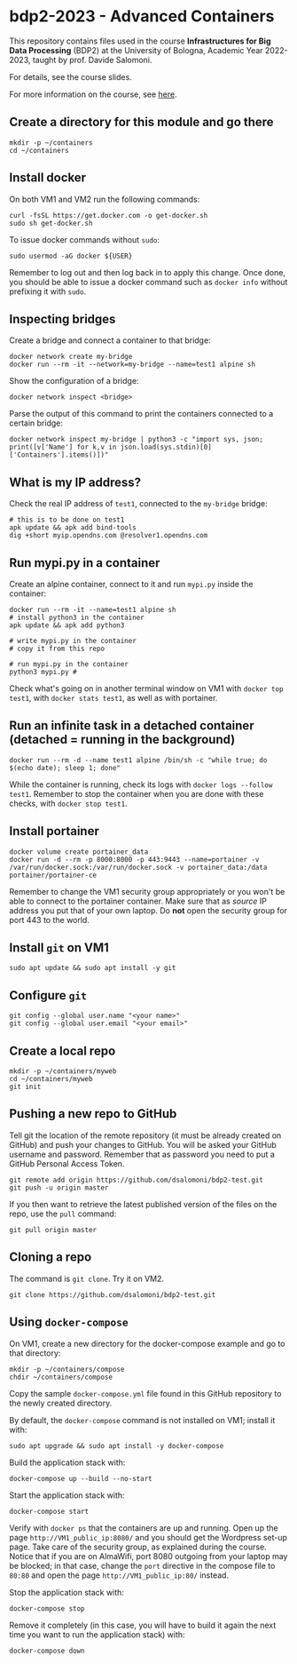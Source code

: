 # bdp2-2023 - Advanced Containers
This repository contains files used in the course <b>Infrastructures for Big Data Processing</b> (BDP2) at the University of Bologna, Academic Year 2022-2023, taught by prof. Davide Salomoni.

For details, see the course slides.

For more information on the course, see <a href="https://www.unibo.it/it/didattica/insegnamenti/insegnamento/2022/435337">here</a>.

## Create a directory for this module and go there
```
mkdir -p ~/containers
cd ~/containers

```

## Install docker

On both VM1 and VM2 run the following commands:

```
curl -fsSL https://get.docker.com -o get-docker.sh
sudo sh get-docker.sh

```

To issue docker commands without `sudo`:

```
sudo usermod -aG docker ${USER}

```

Remember to log out and then log back in to apply this change. Once done, you should be able to issue a docker command such as `docker info` without prefixing it with `sudo`.

## Inspecting bridges

Create a bridge and connect a container to that bridge:

```
docker network create my-bridge
docker run --rm -it --network=my-bridge --name=test1 alpine sh

```
Show the configuration of a bridge:

```
docker network inspect <bridge>
```

Parse the output of this command to print the containers connected to a certain bridge:

```
docker network inspect my-bridge | python3 -c "import sys, json; print([v['Name'] for k,v in json.load(sys.stdin)[0]['Containers'].items()])"

```

## What is my IP address?

Check the real IP address of `test1`, connected to the `my-bridge` bridge:
```
# this is to be done on test1
apk update && apk add bind-tools
dig +short myip.opendns.com @resolver1.opendns.com

```

## Run mypi.py in a container

Create an alpine container, connect to it and run `mypi.py` inside the container:

```
docker run --rm -it --name=test1 alpine sh
# install python3 in the container
apk update && apk add python3 

# write mypi.py in the container
# copy it from this repo

# run mypi.py in the container
python3 mypi.py #
```

Check what's going on in another terminal window on VM1 with `docker top test1`, with `docker stats test1`, as well as with portainer.

## Run an infinite task in a detached container (detached = running in the background)

```
docker run --rm -d --name test1 alpine /bin/sh -c "while true; do $(echo date); sleep 1; done"

```
While the container is running, check its logs with `docker logs --follow test1`. Remember to stop the container when you are done with these checks, with `docker stop test1`.

## Install portainer

```
docker volume create portainer_data
docker run -d --rm -p 8000:8000 -p 443:9443 --name=portainer -v /var/run/docker.sock:/var/run/docker.sock -v portainer_data:/data portainer/portainer-ce

```

Remember to change the VM1 security group appropriately or you won't be able to connect to the portainer container. Make sure that as _source_ IP address you put that of your own laptop. Do __not__ open the security group for port 443 to the world.

## Install `git` on VM1

```
sudo apt update && sudo apt install -y git

```

## Configure `git`

```
git config --global user.name "<your name>"
git config --global user.email "<your email>"
```

## Create a local repo

```
mkdir -p ~/containers/myweb
cd ~/containers/myweb
git init

```

## Pushing a new repo to GitHub

Tell git the location of the remote repository (it must be already created on GitHub) and push your changes to GitHub. You will be asked your GitHub username and password. Remember that as password you need to put a GitHub Personal Access Token.

```
git remote add origin https://github.com/dsalomoni/bdp2-test.git
git push -u origin master
```

If you then want to retrieve the latest published version of the files on the repo, use the `pull` command:
```
git pull origin master
```

## Cloning a repo
The command is `git clone`. Try it on VM2.
```
git clone https://github.com/dsalomoni/bdp2-test.git
```

## Using `docker-compose`
On VM1, create a new directory for the docker-compose example and go to that directory:

```
mkdir -p ~/containers/compose
chdir ~/containers/compose
```

Copy the sample `docker-compose.yml` file found in this GitHub repository to the newly created directory. 

By default, the `docker-compose` command is not installed on VM1; install it with:

```
sudo apt upgrade && sudo apt install -y docker-compose
```

Build the application stack with:

```
docker-compose up --build --no-start
```

Start the application stack with:

```
docker-compose start
```

Verify with `docker ps` that the containers are up and running. Open up the page `http://VM1_public_ip:8080/` and you should get the Wordpress set-up page. Take care of the security group, as explained during the course. Notice that if you are on AlmaWifi, port 8080 outgoing from your laptop may be blocked; in that case, change the `port` directive in the compose file to `80:80` and open the page `http://VM1_public_ip:80/` instead.

Stop the application stack with:

```
docker-compose stop
```

Remove it completely (in this case, you will have to build it again the next time you want to run the application stack) with:

```
docker-compose down
```